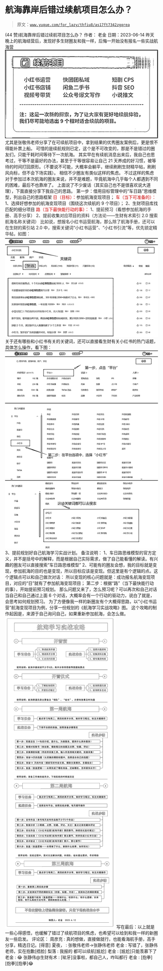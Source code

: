 # 航海靠岸后错过续航项目怎么办？

> 原文：[`www.yuque.com/for_lazy/thfiu8/as17ft7342zgqrea`](https://www.yuque.com/for_lazy/thfiu8/as17ft7342zgqrea)

<ne-h2 id="11573755" data-lake-id="11573755"><ne-heading-ext><ne-heading-anchor></ne-heading-anchor><ne-heading-fold></ne-heading-fold></ne-heading-ext><ne-heading-content><ne-text id="u952a4f52">(44 赞)航海靠岸后错过续航项目怎么办？</ne-text></ne-heading-content></ne-h2> <ne-p id="u866dcafd" data-lake-id="u866dcafd"><ne-text id="uaed2abd3">作者： 老金</ne-text></ne-p> <ne-p id="uaf115769" data-lake-id="uaf115769"><ne-text id="ud7bfef37">日期：2023-06-14</ne-text></ne-p> <ne-p id="uf4338459" data-lake-id="uf4338459"><ne-text id="u40a22052">昨天晚上的航海结营后，发现好多生财圈友和我一样，后悔一开始没有报名一些实战航海营</ne-text></ne-p> <ne-p id="u606206af" data-lake-id="u606206af"><ne-card data-card-name="image" data-card-type="inline" id="ig7XW" data-event-boundary="card">![](img/e2e4654cc2789e67b1e91e805afa13e0.png)</ne-card></ne-p> <ne-p id="ua8f736d6" data-lake-id="ua8f736d6"><ne-text id="ud34725af">尤其是张敬伟老师分享了在可续航项目中，拿到结果的优秀圈友案例后，更是恨不得能补票上船。</ne-text></ne-p> <ne-p id="u19962c18" data-lake-id="u19962c18"><ne-text id="u884d85c3">可惜的是续航规则已定，这个是不可改变的，那是不是错过的圈友们，只能干耗时间等待下一次航海。</ne-text></ne-p> <ne-p id="u59082b42" data-lake-id="u59082b42"><ne-text id="ua61661d3">其实早在有续航消息出来后，我自己也思考过，干等不是最好的办法，甚至于干等很容易让自己 21 天养成的好习惯，被等待的时间打回原形。（不要说不可能，大概率会躺平，继续刷刷生财精华帖，刷刷风向标，但不会下场实践）。</ne-text></ne-p> <ne-p id="u91b6ef2d" data-lake-id="u91b6ef2d"><ne-text id="u0f5f6cd0">相信不少圈友有类似这样的焦虑。</ne-text></ne-p> <ne-p id="ubdbf4b7c" data-lake-id="ubdbf4b7c"><ne-text id="u947a4d27">不过这样的焦虑对于参加过本次航海的圈友来说，并不是难题，毕竟航海中几乎每个人都遇到不同的困难，最后不也靠岸了。</ne-text></ne-p> <ne-p id="u421d0464" data-lake-id="u421d0464"><ne-text id="u6a97375e">上面说了不少废话（其实自己也不是很喜欢说大道理），下面直接分享下我自己的思路。</ne-text></ne-p> <ne-p id="u9763cd00" data-lake-id="u9763cd00"><ne-text id="u0208be82">第一步：借用目标管理中的“车日路”思维模型，列出自己的思路框架</ne-text></ne-p> <ne-p id="u045f6195" data-lake-id="u045f6195"><ne-text id="uba2a81a5" style="color: rgb(204, 0, 0);">日（目标）：</ne-text><ne-text id="u170d6477">参加航海变现项目；</ne-text></ne-p> <ne-p id="ua2df2bec" data-lake-id="ua2df2bec"><ne-text id="udb381ae7" style="color: rgb(204, 0, 0);">车（当下可准备的）：</ne-text></ne-p> <ne-p id="uc23d88f9" data-lake-id="uc23d88f9"><ne-text id="ua23a4175">1、选择好想参加的航海变现项目（围绕这次续航的 9 个项目）；</ne-text></ne-p> <ne-p id="ufa63f478" data-lake-id="ufa63f478"><ne-text id="u9b4b0f9b">2、生财项目库找匹配的细分项目</ne-text></ne-p> <ne-p id="u2314fc9d" data-lake-id="u2314fc9d"><ne-text id="u3e947f6b" style="color: rgb(204, 0, 0);">路（当下最快能行动的事）：</ne-text></ne-p> <ne-p id="u0fddd957" data-lake-id="u0fddd957"><ne-text id="ub1281bc2" style="color: rgb(38, 38, 38);">1、提前预习（看想参加航海的手册、高手分享）</ne-text></ne-p> <ne-p id="uc5f39ae9" data-lake-id="uc5f39ae9"><ne-text id="uebd84d97" style="color: rgb(38, 38, 38);">2、提前收集对应项目的资料（方法论——生财有术索引 2.0 搜索航海名称关键词）</ne-text></ne-p> <ne-p id="ubcc90c83" data-lake-id="ubcc90c83"><ne-text id="u34b7a14c" style="color: rgb(38, 38, 38);">比如说，想报名小红书运营航海，那么除了航海手册，还可以在生财的索引站 2.0 中，搜索关键词“小红书运营”、“小红书引流”等，优先锁定精华帖，如图：</ne-text></ne-p> <ne-p id="ub94c9dfb" data-lake-id="ub94c9dfb"><ne-card data-card-name="image" data-card-type="inline" id="xXaM4" data-event-boundary="card">![](img/4bffb097829d4d44bcba8e59a859dade.png)  <ne-p id="u0448b184" data-lake-id="u0448b184"><ne-text id="uce48fd78">关于还有哪些和小红书有关的关键词，还可以直接看生财有关小红书的热门话题，具体怎么操作，看下图：</ne-text></ne-p> <ne-p id="u1538dfb1" data-lake-id="u1538dfb1"><ne-card data-card-name="image" data-card-type="inline" id="UnTk5" data-event-boundary="card">![](img/3e623374bd0bc5ac5eb384ee0e91a4d0.png)  <ne-p id="u11f45cee" data-lake-id="u11f45cee"><ne-card data-card-name="image" data-card-type="inline" id="f4nAy" data-event-boundary="card">![](img/ce51907a9dd2b6301f517e952188b350.png)  <ne-p id="u691c966d" data-lake-id="u691c966d"><ne-card data-card-name="image" data-card-type="inline" id="exXdc" data-event-boundary="card">![](img/b1455da9c60da0965384abceb6be373b.png)  <ne-p id="u9be50b9b" data-lake-id="u9be50b9b"><ne-text id="u4a43d1c9">3、提前规划好自己航海学习实战计划。</ne-text></ne-p> <ne-p id="u1d1ccc66" data-lake-id="u1d1ccc66"><ne-text id="ub42cfba5" ne-bold="true">备注说明：</ne-text></ne-p> <ne-p id="u4c6d64e7" data-lake-id="u4c6d64e7"><ne-text id="u862c75d4">1、车日路思维模型的官方定义，并不是括号中的解释，而是根据自己实际需求，做了自己能看懂的解读。有兴趣的圈友可以直接搜索“车日路思维模型”</ne-text></ne-p> <ne-p id="ub547aa04" data-lake-id="ub547aa04"><ne-text id="u1c4db2fa">2、可能有的圈友会想，我的目标就是变现，参加航海的目的也是变现，所以目标应该是变现。但这里是有个逻辑的点。这个逻辑点可以和自己做次对话：</ne-text></ne-p> <ne-quote id="udf144545" data-lake-id="udf144545"><ne-p id="u9107902d" data-lake-id="u9107902d"><ne-text id="u7a096362">所以变现的核心问题就是：成功报名航海变现项目，对应的“日”就有了参加航海变现项目；</ne-text></ne-p> <ne-p id="u567c2bb5" data-lake-id="u567c2bb5"><ne-text id="u1cdb281f">第二步：根据“路”（当下最快能行动的事），开始提前预习规划。</ne-text></ne-p> <ne-p id="u6607c977" data-lake-id="u6607c977"><ne-text id="u2fc21d41">那么问题又来了，怎么预习呢？可以再次和自己对话</ne-text></ne-p> <ne-p id="uc79e946b" data-lake-id="uc79e946b"><ne-text id="ub4a5324b">当自己和自己通过上面 6 个对话，大概率会有一个行动的驱动力，说白了就是，会思考如何规划预习。</ne-text></ne-p> <ne-p id="u6f887aff" data-lake-id="u6f887aff"><ne-text id="uc8e71807">为了方便像我一样的新圈友有个大概得思路，以“小红书运营”航海变现项目为例，分享一份规划的《航海学习实战攻略》图。</ne-text></ne-p> <ne-p id="u2122df53" data-lake-id="u2122df53"><ne-text id="u30cbfa49">这个攻略的制作起因是，来源于自己询问自己，如果重新参加航海，会怎么做。</ne-text></ne-p> <ne-p id="u09779066" data-lake-id="u09779066"><ne-card data-card-name="image" data-card-type="inline" id="qTTdx" data-event-boundary="card">![](img/0f8db3b3ef5fa1b8c202e8a90f8a0105.png)  <ne-p id="u24c8d593" data-lake-id="u24c8d593"><ne-text id="u2159fa5a">写在最后：以上就是一些心得感悟，也缓解了错过了续航项目的焦虑，也希望可以给到和我一样的新圈友一些启发。</ne-text></ne-p> <ne-hole id="u8b3822e9" data-lake-id="u8b3822e9"><ne-card data-card-name="hr" data-card-type="block" id="Wr4FY" data-event-boundary="card"><ne-p id="u6075132a" data-lake-id="u6075132a"><ne-text id="ubf39a3a5">评论区：</ne-text></ne-p> <ne-p id="u30940cc3" data-lake-id="u30940cc3"><ne-text id="uea14200c">周彦充 : 真的想做，直接做就行，也能看海航手册，高手分享，精选日记。[得意]</ne-text> <ne-text id="u860b38e2">夏夜， : 张敬伟老师→张静伟老师</ne-text> <ne-text id="u6cdd10d9">老金 : 写错了，张静伟老师，实在抱歉[捂脸]</ne-text> <ne-text id="uca07b104">梨落 : 我报的 都可以续航[尴尬]</ne-text> <ne-text id="u184fe69b">老金 : [尴尬]只能羡慕下了</ne-text> <ne-text id="u6d1f4ac7">老金 : 😂</ne-text> <ne-text id="u86458ba1">张静伟@生财有术 : [呲牙]没事啦，都自己人，咋叫都行</ne-text> <ne-text id="uf43ed809">老金 : [抱拳][抱拳][抱拳]😂</ne-text></ne-p></ne-card></ne-hole></ne-card></ne-p></ne-quote></ne-card></ne-p></ne-card></ne-p></ne-card></ne-p></ne-card></ne-p>